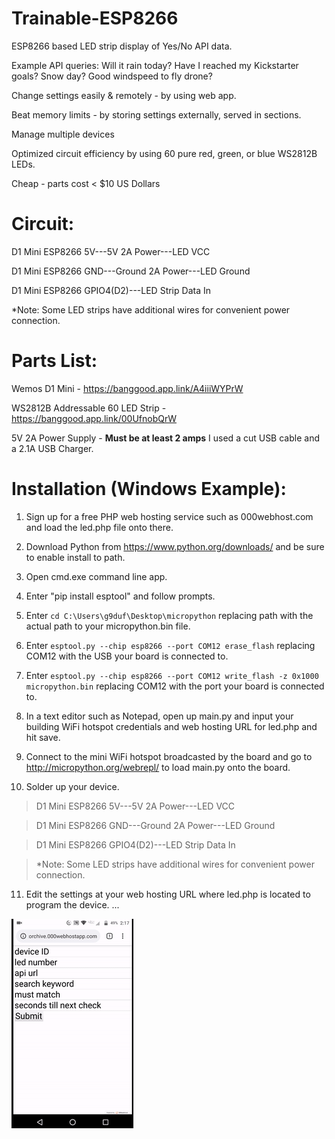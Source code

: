 # Trainable-ESP8266

ESP8266 based LED strip display of Yes/No API data.

Example API queries:
Will it rain today? Have I reached my Kickstarter goals? Snow day? Good windspeed to fly drone? 

Change settings easily & remotely - by using web app.

Beat memory limits - by storing settings externally, served in sections.

Manage multiple devices

Optimized circuit efficiency by using 60 pure red, green, or blue WS2812B LEDs.

Cheap - parts cost < $10 US Dollars


# Circuit:

D1 Mini ESP8266 5V---5V 2A Power---LED VCC

D1 Mini ESP8266 GND---Ground 2A Power---LED Ground

D1 Mini ESP8266 GPIO4(D2)---LED Strip Data In

*Note: Some LED strips have additional wires for convenient power connection.

# Parts List:

Wemos D1 Mini - https://banggood.app.link/A4iiiWYPrW

WS2812B Addressable 60 LED Strip - https://banggood.app.link/00UfnobQrW

5V 2A Power Supply - **Must be at least 2 amps** I used a cut USB cable and a 2.1A USB Charger.

# Installation (Windows Example):

1. Sign up for a free PHP web hosting service such as 000webhost.com and load the led.php file onto there. 

2. Download Python from https://www.python.org/downloads/ and be sure to enable install to path.

3. Open cmd.exe command line app.

4. Enter "pip install esptool" and follow prompts.

5. Enter ```cd C:\Users\g9duf\Desktop\micropython``` replacing path with the actual path to your micropython.bin file.

6. Enter ```esptool.py --chip esp8266 --port COM12 erase_flash``` replacing COM12 with the USB  your board is connected to.

7. Enter ```esptool.py --chip esp8266 --port COM12 write_flash -z 0x1000 micropython.bin``` replacing COM12 with the port your board is connected to.

8. In a text editor such as Notepad, open up main.py and input your building WiFi hotspot credentials and web hosting URL for led.php and hit save.

9. Connect to the mini WiFi hotspot broadcasted by the board and go to http://micropython.org/webrepl/ to load main.py onto the board.

10. Solder up your device.  
>D1 Mini ESP8266 5V---5V 2A Power---LED VCC

>D1 Mini ESP8266 GND---Ground 2A Power---LED Ground

>D1 Mini ESP8266 GPIO4(D2)---LED Strip Data In

>*Note: Some LED strips have additional wires for convenient power connection.

11. Edit the settings at your web hosting URL where led.php is located to program the device.
...

![](appdemo.gif)
